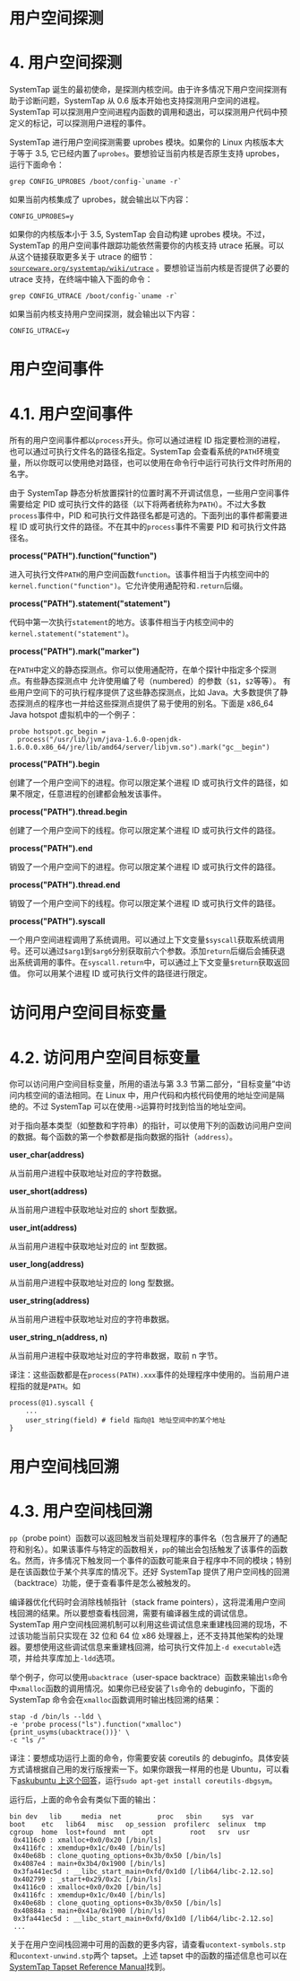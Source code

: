 # 用户空间探测

# 4\. 用户空间探测

SystemTap 诞生的最初使命，是探测内核空间。由于许多情况下用户空间探测有助于诊断问题，SystemTap 从 0.6 版本开始也支持探测用户空间的进程。SystemTap 可以探测用户空间进程内函数的调用和退出，可以探测用户代码中预定义的标记，可以探测用户进程的事件。

SystemTap 进行用户空间探测需要 uprobes 模块。如果你的 Linux 内核版本大于等于 3.5, 它已经内置了`uprobes`。要想验证当前内核是否原生支持 uprobes，运行下面命令：

```
grep CONFIG_UPROBES /boot/config-`uname -r` 
```

如果当前内核集成了 uprobes，就会输出以下内容：

```
CONFIG_UPROBES=y 
```

如果你的内核版本小于 3.5, SystemTap 会自动构建 uprobes 模块。不过，SystemTap 的用户空间事件跟踪功能依然需要你的内核支持 utrace 拓展。可以从这个链接获取更多关于 utrace 的细节：[`sourceware.org/systemtap/wiki/utrace`](http://sourceware.org/systemtap/wiki/utrace) 。要想验证当前内核是否提供了必要的 utrace 支持，在终端中输入下面的命令：

```
grep CONFIG_UTRACE /boot/config-`uname -r` 
```

如果当前内核支持用户空间探测，就会输出以下内容：

```
CONFIG_UTRACE=y 
```

# 用户空间事件

# 4.1\. 用户空间事件

所有的用户空间事件都以`process`开头。你可以通过进程 ID 指定要检测的进程，也可以通过可执行文件名的路径名指定。SystemTap 会查看系统的`PATH`环境变量，所以你既可以使用绝对路径，也可以使用在命令行中运行可执行文件时所用的名字。

由于 SystemTap 静态分析放置探针的位置时离不开调试信息，一些用户空间事件需要给定 PID 或可执行文件的路径（以下将两者统称为`PATH`）。不过大多数`process`事件中，PID 和可执行文件路径名都是可选的。下面列出的事件都需要进程 ID 或可执行文件的路径。不在其中的`process`事件不需要 PID 和可执行文件路径名。

**process("PATH").function("function")**

进入可执行文件`PATH`的用户空间函数`function`。该事件相当于内核空间中的`kernel.function("function")`。它允许使用通配符和`.return`后缀。

**process("PATH").statement("statement")**

代码中第一次执行`statement`的地方。该事件相当于内核空间中的`kernel.statement("statement")`。

**process("PATH").mark("marker")**

在`PATH`中定义的静态探测点。你可以使用通配符，在单个探针中指定多个探测点。有些静态探测点中 允许使用编了号（numbered）的参数（`$1`，`$2`等等）。 有些用户空间下的可执行程序提供了这些静态探测点，比如 Java。大多数提供了静态探测点的程序也一并给这些探测点提供了易于使用的别名。下面是 x86_64 Java hotspot 虚拟机中的一个例子：

```
probe hotspot.gc_begin =
  process("/usr/lib/jvm/java-1.6.0-openjdk-1.6.0.0.x86_64/jre/lib/amd64/server/libjvm.so").mark("gc__begin") 
```

**process("PATH").begin**

创建了一个用户空间下的进程。你可以限定某个进程 ID 或可执行文件的路径，如果不限定，任意进程的创建都会触发该事件。

**process("PATH").thread.begin**

创建了一个用户空间下的线程。你可以限定某个进程 ID 或可执行文件的路径。

**process("PATH").end**

销毁了一个用户空间下的进程。你可以限定某个进程 ID 或可执行文件的路径。

**process("PATH").thread.end**

销毁了一个用户空间下的线程。你可以限定某个进程 ID 或可执行文件的路径。

**process("PATH").syscall**

一个用户空间进程调用了系统调用。可以通过上下文变量`$syscall`获取系统调用号。还可以通过`$arg1`到`$arg6`分别获取前六个参数。添加`return`后缀后会捕获退出系统调用的事件。在`syscall.return`中，可以通过上下文变量`$return`获取返回值。 你可以用某个进程 ID 或可执行文件的路径进行限定。

# 访问用户空间目标变量

# 4.2\. 访问用户空间目标变量

你可以访问用户空间目标变量，所用的语法与第 3.3 节第二部分，“目标变量”中访问内核空间的语法相同。在 Linux 中，用户代码和内核代码使用的地址空间是隔绝的。不过 SystemTap 可以在使用`->`运算符时找到恰当的地址空间。

对于指向基本类型（如整数和字符串）的指针，可以使用下列的函数访问用户空间的数据。每个函数的第一个参数都是指向数据的指针（`address`）。

**user_char(address)**

从当前用户进程中获取地址对应的字符数据。

**user_short(address)**

从当前用户进程中获取地址对应的 short 型数据。

**user_int(address)**

从当前用户进程中获取地址对应的 int 型数据。

**user_long(address)**

从当前用户进程中获取地址对应的 long 型数据。

**user_string(address)**

从当前用户进程中获取地址对应的字符串数据。

**user_string_n(address, n)**

从当前用户进程中获取地址对应的字符串数据，取前 n 字节。

译注：这些函数都是在`process(PATH).xxx`事件的处理程序中使用的。当前用户进程指的就是`PATH`。如

```
process(@1).syscall {
    ...
    user_string(field) # field 指向@1 地址空间中的某个地址
} 
```

# 用户空间栈回溯

# 4.3\. 用户空间栈回溯

`pp`（probe point）函数可以返回触发当前处理程序的事件名（包含展开了的通配符和别名）。如果该事件与特定的函数相关，`pp`的输出会包括触发了该事件的函数名。然而，许多情况下触发同一个事件的函数可能来自于程序中不同的模块；特别是在该函数位于某个共享库的情况下。还好 SystemTap 提供了用户空间栈的回溯（backtrace）功能，便于查看事件是怎么被触发的。

编译器优化代码时会消除栈帧指针（stack frame pointers），这将混淆用户空间栈回溯的结果。所以要想查看栈回溯，需要有编译器生成的调试信息。SystemTap 用户空间栈回溯机制可以利用这些调试信息来重建栈回溯的现场，不过该功能当前只实现在 32 位和 64 位 x86 处理器上，还不支持其他架构的处理器。要想使用这些调试信息来重建栈回溯，给可执行文件加上`-d executable`选项，并给共享库加上`-ldd`选项。

举个例子，你可以使用`ubacktrace`（user-space backtrace）函数来输出`ls`命令中`xmalloc`函数的调用情况。如果你已经安装了`ls`命令的 debuginfo，下面的 SystemTap 命令会在`xmalloc`函数调用时输出栈回溯的结果：

```
stap -d /bin/ls --ldd \
-e 'probe process("ls").function("xmalloc") {print_usyms(ubacktrace())}' \
-c "ls /" 
```

译注：要想成功运行上面的命令，你需要安装 coreutils 的 debuginfo。具体安装方式请根据自己用的发行版搜索一下。如果你跟我一样用的也是 Ubuntu，可以看下[askubuntu 上这个回答](http://askubuntu.com/questions/427318/how-can-i-install-a-debug-build-for-coreutils)，运行`sudo apt-get install coreutils-dbgsym`。

运行后，上面的命令会有类似下面的输出：

```
bin dev   lib     media  net         proc   sbin     sys  var
boot    etc   lib64   misc   op_session  profilerc  selinux  tmp
cgroup  home  lost+found  mnt    opt         root   srv  usr
 0x4116c0 : xmalloc+0x0/0x20 [/bin/ls]
 0x4116fc : xmemdup+0x1c/0x40 [/bin/ls]
 0x40e68b : clone_quoting_options+0x3b/0x50 [/bin/ls]
 0x4087e4 : main+0x3b4/0x1900 [/bin/ls]
 0x3fa441ec5d : __libc_start_main+0xfd/0x1d0 [/lib64/libc-2.12.so]
 0x402799 : _start+0x29/0x2c [/bin/ls]
 0x4116c0 : xmalloc+0x0/0x20 [/bin/ls]
 0x4116fc : xmemdup+0x1c/0x40 [/bin/ls]
 0x40e68b : clone_quoting_options+0x3b/0x50 [/bin/ls]
 0x40884a : main+0x41a/0x1900 [/bin/ls]
 0x3fa441ec5d : __libc_start_main+0xfd/0x1d0 [/lib64/libc-2.12.so]
 ... 
```

关于在用户空间栈回溯中可用的函数的更多内容，请查看`ucontext-symbols.stp`和`ucontext-unwind.stp`两个 tapset。上述 tapset 中的函数的描述信息也可以在[SystemTap Tapset Reference Manual](https://sourceware.org/systemtap/tapsets/)找到。